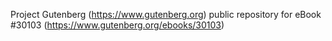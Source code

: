 Project Gutenberg (https://www.gutenberg.org) public repository for eBook #30103 (https://www.gutenberg.org/ebooks/30103)
